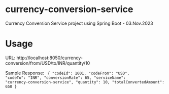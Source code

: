 # currency-conversion-service
Currency Conversion Service project using Spring Boot - 03.Nov.2023

# Usage
URL: http://localhost:8050/currency-conversion/from/USD/to/INR/quantity/10

Sample Response:
<code>
{
"codeId": 1001,
"codeFrom": "USD",
"codeTo": "INR",
"conversionRate": 65,
"serviceName": "currency-conversion-service",
"quantity": 10,
"totalConvertedAmount": 650
}
</code>
